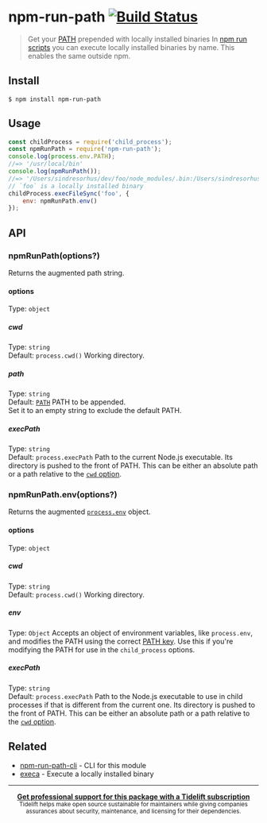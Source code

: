 # npm-run-path [![Build Status](https://travis-ci.org/sindresorhus/npm-run-path.svg?branch=master)](https://travis-ci.org/sindresorhus/npm-run-path)
> Get your [PATH](https://en.wikipedia.org/wiki/PATH_(variable)) prepended with locally installed binaries
In [npm run scripts](https://docs.npmjs.com/cli/run-script) you can execute locally installed binaries by name. This enables the same outside npm.
## Install
```
$ npm install npm-run-path
```
## Usage
```js
const childProcess = require('child_process');
const npmRunPath = require('npm-run-path');
console.log(process.env.PATH);
//=> '/usr/local/bin'
console.log(npmRunPath());
//=> '/Users/sindresorhus/dev/foo/node_modules/.bin:/Users/sindresorhus/dev/node_modules/.bin:/Users/sindresorhus/node_modules/.bin:/Users/node_modules/.bin:/node_modules/.bin:/usr/local/bin'
// `foo` is a locally installed binary
childProcess.execFileSync('foo', {
	env: npmRunPath.env()
});
```
## API
### npmRunPath(options?)
Returns the augmented path string.
#### options
Type: `object`
##### cwd
Type: `string`<br>
Default: `process.cwd()`
Working directory.
##### path
Type: `string`<br>
Default: [`PATH`](https://github.com/sindresorhus/path-key)
PATH to be appended.<br>
Set it to an empty string to exclude the default PATH.
##### execPath
Type: `string`<br>
Default: `process.execPath`
Path to the current Node.js executable. Its directory is pushed to the front of PATH.
This can be either an absolute path or a path relative to the [`cwd` option](#cwd).
### npmRunPath.env(options?)
Returns the augmented [`process.env`](https://nodejs.org/api/process.html#process_process_env) object.
#### options
Type: `object`
##### cwd
Type: `string`<br>
Default: `process.cwd()`
Working directory.
##### env
Type: `Object`
Accepts an object of environment variables, like `process.env`, and modifies the PATH using the correct [PATH key](https://github.com/sindresorhus/path-key). Use this if you're modifying the PATH for use in the `child_process` options.
##### execPath
Type: `string`<br>
Default: `process.execPath`
Path to the Node.js executable to use in child processes if that is different from the current one. Its directory is pushed to the front of PATH.
This can be either an absolute path or a path relative to the [`cwd` option](#cwd).
## Related
- [npm-run-path-cli](https://github.com/sindresorhus/npm-run-path-cli) - CLI for this module
- [execa](https://github.com/sindresorhus/execa) - Execute a locally installed binary
---
<div align="center">
	<b>
		<a href="https://tidelift.com/subscription/pkg/npm-npm-run-path?utm_source=npm-npm-run-path&utm_medium=referral&utm_campaign=readme">Get professional support for this package with a Tidelift subscription</a>
	</b>
	<br>
	<sub>
		Tidelift helps make open source sustainable for maintainers while giving companies<br>assurances about security, maintenance, and licensing for their dependencies.
	</sub>
</div>
